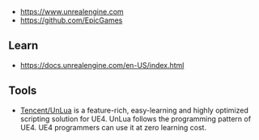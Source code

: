 - https://www.unrealengine.com
- https://github.com/EpicGames



## Learn
- https://docs.unrealengine.com/en-US/index.html



## Tools
- [Tencent/UnLua](https://github.com/Tencent/UnLua) is a feature-rich, easy-learning and highly optimized scripting solution for UE4. UnLua follows the programming pattern of UE4. UE4 programmers can use it at zero learning cost.

